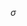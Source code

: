 <script type="text/javascript" src="http://cdn.mathjax.org/mathjax/latest/MathJax.js?config=default"></script>

$\sigma$

